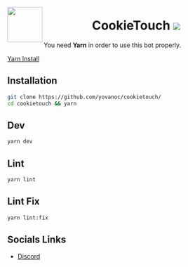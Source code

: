 <a href="#"><img src="https://img4.hostingpics.net/pics/628470cookieicon.png" align="left" height="80" width="80"></a>
<center>
	<h1>
    CookieTouch <a href="https://travis-ci.org/yovanoc/cookietouch">
    <img src="https://travis-ci.org/yovanoc/cookietouch.svg?branch=master">
  </a>
  </h1>
</center>

You need **Yarn** in order to use this bot properly.

[Yarn Install](https://yarnpkg.com/lang/en/docs/install/)

## Installation

```bash
git clone https://github.com/yovanoc/cookietouch/
cd cookietouch && yarn
```

## Dev

```bash
yarn dev
```

## Lint

```bash
yarn lint
```

## Lint Fix

```bash
yarn lint:fix
```

## Socials Links

- [Discord](https://discord.gg/swU74Fm)
